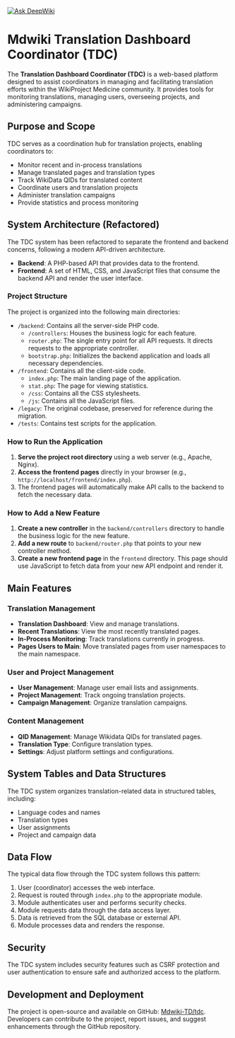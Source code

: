 [![Ask DeepWiki](https://deepwiki.com/badge.svg)](https://deepwiki.com/Mdwiki-TD/tdc)

# Mdwiki Translation Dashboard Coordinator (TDC)

The **Translation Dashboard Coordinator (TDC)** is a web-based platform designed to assist coordinators in managing and facilitating translation efforts within the WikiProject Medicine community. It provides tools for monitoring translations, managing users, overseeing projects, and administering campaigns.

## Purpose and Scope

TDC serves as a coordination hub for translation projects, enabling coordinators to:

- Monitor recent and in-process translations
- Manage translated pages and translation types
- Track WikiData QIDs for translated content
- Coordinate users and translation projects
- Administer translation campaigns
- Provide statistics and process monitoring

## System Architecture (Refactored)

The TDC system has been refactored to separate the frontend and backend concerns, following a modern API-driven architecture.

- **Backend**: A PHP-based API that provides data to the frontend.
- **Frontend**: A set of HTML, CSS, and JavaScript files that consume the backend API and render the user interface.

### Project Structure

The project is organized into the following main directories:

- `/backend`: Contains all the server-side PHP code.
  - `/controllers`: Houses the business logic for each feature.
  - `router.php`: The single entry point for all API requests. It directs requests to the appropriate controller.
  - `bootstrap.php`: Initializes the backend application and loads all necessary dependencies.
- `/frontend`: Contains all the client-side code.
  - `index.php`: The main landing page of the application.
  - `stat.php`: The page for viewing statistics.
  - `/css`: Contains all the CSS stylesheets.
  - `/js`: Contains all the JavaScript files.
- `/legacy`: The original codebase, preserved for reference during the migration.
- `/tests`: Contains test scripts for the application.

### How to Run the Application

1.  **Serve the project root directory** using a web server (e.g., Apache, Nginx).
2.  **Access the frontend pages** directly in your browser (e.g., `http://localhost/frontend/index.php`).
3.  The frontend pages will automatically make API calls to the backend to fetch the necessary data.

### How to Add a New Feature

1.  **Create a new controller** in the `backend/controllers` directory to handle the business logic for the new feature.
2.  **Add a new route** to `backend/router.php` that points to your new controller method.
3.  **Create a new frontend page** in the `frontend` directory. This page should use JavaScript to fetch data from your new API endpoint and render it.

## Main Features

### Translation Management

- **Translation Dashboard**: View and manage translations.
- **Recent Translations**: View the most recently translated pages.
- **In-Process Monitoring**: Track translations currently in progress.
- **Pages Users to Main**: Move translated pages from user namespaces to the main namespace.

### User and Project Management

- **User Management**: Manage user email lists and assignments.
- **Project Management**: Track ongoing translation projects.
- **Campaign Management**: Organize translation campaigns.

### Content Management

- **QID Management**: Manage Wikidata QIDs for translated pages.
- **Translation Type**: Configure translation types.
- **Settings**: Adjust platform settings and configurations.

## System Tables and Data Structures

The TDC system organizes translation-related data in structured tables, including:

- Language codes and names
- Translation types
- User assignments
- Project and campaign data

## Data Flow

The typical data flow through the TDC system follows this pattern:

1. User (coordinator) accesses the web interface.
2. Request is routed through `index.php` to the appropriate module.
3. Module authenticates user and performs security checks.
4. Module requests data through the data access layer.
5. Data is retrieved from the SQL database or external API.
6. Module processes data and renders the response.

## Security

The TDC system includes security features such as CSRF protection and user authentication to ensure safe and authorized access to the platform.

## Development and Deployment

The project is open-source and available on GitHub: [Mdwiki-TD/tdc](https://github.com/Mdwiki-TD/tdc). Developers can contribute to the project, report issues, and suggest enhancements through the GitHub repository.
